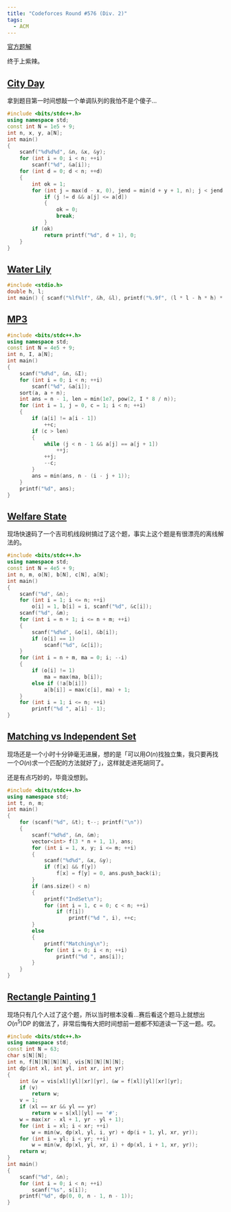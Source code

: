 ```yaml
---
title: "Codeforces Round #576 (Div. 2)"
tags:
  - ACM
---
```


[官方题解](https://codeforces.com/blog/entry/68812)

终于上紫辣。

## [City Day](https://vjudge.net/problem/CodeForces-1199A)

拿到题目第一时间想敲一个单调队列的我怕不是个傻子…

```cpp
#include <bits/stdc++.h>
using namespace std;
const int N = 1e5 + 9;
int n, x, y, a[N];
int main()
{
	scanf("%d%d%d", &n, &x, &y);
	for (int i = 0; i < n; ++i)
		scanf("%d", &a[i]);
	for (int d = 0; d < n; ++d)
	{
		int ok = 1;
		for (int j = max(d - x, 0), jend = min(d + y + 1, n); j < jend; ++j)
			if (j != d && a[j] <= a[d])
			{
				ok = 0;
				break;
			}
		if (ok)
			return printf("%d", d + 1), 0;
	}
}
```

## [Water Lily](https://vjudge.net/problem/CodeForces-1199B)

```c
#include <stdio.h>
double h, l;
int main() { scanf("%lf%lf", &h, &l), printf("%.9f", (l * l - h * h) * 0.5 / h); }
```

## [MP3](https://vjudge.net/problem/CodeForces-1199C)

```cpp
#include <bits/stdc++.h>
using namespace std;
const int N = 4e5 + 9;
int n, I, a[N];
int main()
{
	scanf("%d%d", &n, &I);
	for (int i = 0; i < n; ++i)
		scanf("%d", &a[i]);
	sort(a, a + n);
	int ans = n - 1, len = min(1e7, pow(2, I * 8 / n));
	for (int i = 1, j = 0, c = 1; i < n; ++i)
	{
		if (a[i] != a[i - 1])
			++c;
		if (c > len)
		{
			while (j < n - 1 && a[j] == a[j + 1])
				++j;
			++j;
			--c;
		}
		ans = min(ans, n - (i - j + 1));
	}
	printf("%d", ans);
}
```

## [Welfare State](https://vjudge.net/problem/CodeForces-1199D)

现场快速码了一个吉司机线段树搞过了这个题，事实上这个题是有很漂亮的离线解法的。

```cpp
#include <bits/stdc++.h>
using namespace std;
const int N = 4e5 + 9;
int n, m, o[N], b[N], c[N], a[N];
int main()
{
	scanf("%d", &n);
	for (int i = 1; i <= n; ++i)
		o[i] = 1, b[i] = i, scanf("%d", &c[i]);
	scanf("%d", &m);
	for (int i = n + 1; i <= n + m; ++i)
	{
		scanf("%d%d", &o[i], &b[i]);
		if (o[i] == 1)
			scanf("%d", &c[i]);
	}
	for (int i = n + m, ma = 0; i; --i)
	{
		if (o[i] != 1)
			ma = max(ma, b[i]);
		else if (!a[b[i]])
			a[b[i]] = max(c[i], ma) + 1;
	}
	for (int i = 1; i <= n; ++i)
		printf("%d ", a[i] - 1);
}
```

## [Matching vs Independent Set](https://vjudge.net/problem/CodeForces-1199E)

现场还是一个小时十分钟毫无进展，想的是「可以用$O(n)$找独立集，我只要再找一个$O(n)$求一个匹配的方法就好了」，这样就走进死胡同了。

还是有点巧妙的，毕竟没想到。

```cpp
#include <bits/stdc++.h>
using namespace std;
int t, n, m;
int main()
{
	for (scanf("%d", &t); t--; printf("\n"))
	{
		scanf("%d%d", &n, &m);
		vector<int> f(3 * n + 1, 1), ans;
		for (int i = 1, x, y; i <= m; ++i)
		{
			scanf("%d%d", &x, &y);
			if (f[x] && f[y])
				f[x] = f[y] = 0, ans.push_back(i);
		}
		if (ans.size() < n)
		{
			printf("IndSet\n");
			for (int i = 1, c = 0; c < n; ++i)
				if (f[i])
					printf("%d ", i), ++c;
		}
		else
		{
			printf("Matching\n");
			for (int i = 0; i < n; ++i)
				printf("%d ", ans[i]);
		}
	}
}
```

## [Rectangle Painting 1](https://vjudge.net/problem/CodeForces-1199F)

现场只有几个人过了这个题，所以当时根本没看…赛后看这个题马上就想出$O(n^5)$DP 的做法了，非常后悔有大把时间想前一题都不知道读一下这一题。哎。

```cpp
#include <bits/stdc++.h>
using namespace std;
const int N = 63;
char s[N][N];
int n, f[N][N][N][N], vis[N][N][N][N];
int dp(int xl, int yl, int xr, int yr)
{
	int &v = vis[xl][yl][xr][yr], &w = f[xl][yl][xr][yr];
	if (v)
		return w;
	v = 1;
	if (xl == xr && yl == yr)
		return w = s[xl][yl] == '#';
	w = max(xr - xl + 1, yr - yl + 1);
	for (int i = xl; i < xr; ++i)
		w = min(w, dp(xl, yl, i, yr) + dp(i + 1, yl, xr, yr));
	for (int i = yl; i < yr; ++i)
		w = min(w, dp(xl, yl, xr, i) + dp(xl, i + 1, xr, yr));
	return w;
}
int main()
{
	scanf("%d", &n);
	for (int i = 0; i < n; ++i)
		scanf("%s", s[i]);
	printf("%d", dp(0, 0, n - 1, n - 1));
}
```
